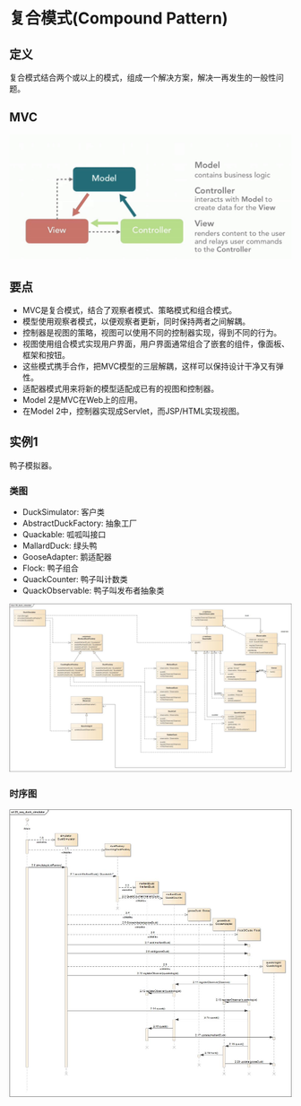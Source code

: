 # 复合模式(Compound Pattern)

## 定义

复合模式结合两个或以上的模式，组成一个解决方案，解决一再发生的一般性问题。

## MVC

![](../_static/25_mvc.jpg)

## 要点

-   MVC是复合模式，结合了观察者模式、策略模式和组合模式。
-   模型使用观察者模式，以便观察者更新，同时保持两者之间解耦。
-   控制器是视图的策略，视图可以使用不同的控制器实现，得到不同的行为。
-   视图使用组合模式实现用户界面，用户界面通常组合了嵌套的组件，像面板、框架和按钮。
-   这些模式携手合作，把MVC模型的三层解耦，这样可以保持设计干净又有弹性。
-   适配器模式用来将新的模型适配成已有的视图和控制器。
-   Model 2是MVC在Web上的应用。
-   在Model 2中，控制器实现成Servlet，而JSP/HTML实现视图。

## 实例1

鸭子模拟器。

### 类图

-   DuckSimulator: 客户类
-   AbstractDuckFactory: 抽象工厂
-   Quackable: 呱呱叫接口
-   MallardDuck: 绿头鸭
-   GooseAdapter: 鹅适配器
-   Flock: 鸭子组合
-   QuackCounter: 鸭子叫计数类
-   QuackObservable: 鸭子叫发布者抽象类

![](../_static/25_duck_simulator.jpg)

### 时序图

![](../_static/25_seq_duck_simulator.jpg)
